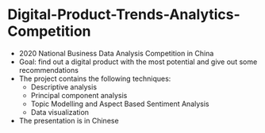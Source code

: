 # Digital-Product-Trends-Analytics-Competition
* 2020 National Business Data Analysis Competition in China
* Goal: find out a digital product with the most potential and give out some recommendations 
* The project contains the following techniques:
  * Descriptive analysis 
  * Principal component analysis 
  * Topic Modelling and Aspect Based Sentiment Analysis 
  * Data visualization 
* The presentation is in Chinese 
